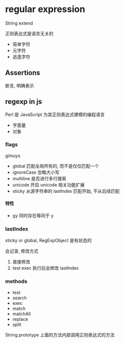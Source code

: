 # regular expression

String extend

正则表达式是语言无关的

- 简单字符
- 元字符
- 逃逸字符

## Assertions

断言, 明确表示

## regexp in js

Perl 是 JavaScript 为其正则表达式建模的编程语言

- 字面量
- 对象

### flags

gimuys

- global 匹配全局所有的, 而不是仅仅匹配一个
- ignoreCase 忽略大小写
- multiline  是否进行多行搜索
- unicode    开启 unicode 相关功能扩展
- sticky    从源字符串的 lastIndex 匹配开始, 不从后续匹配

#### 特性

- gy 同时存在等同于 y

### lastIndex

sticky or global,  RegExpObject 是有状态的

会记录, 修改方式

1. 直接修改
2. test exec 执行后会修改 lastIndex

### methods

- test
- search
- exec
- match
- matchAll
- replace
- split

String.prototype 上面的方法内部调用正则表达式的方法
